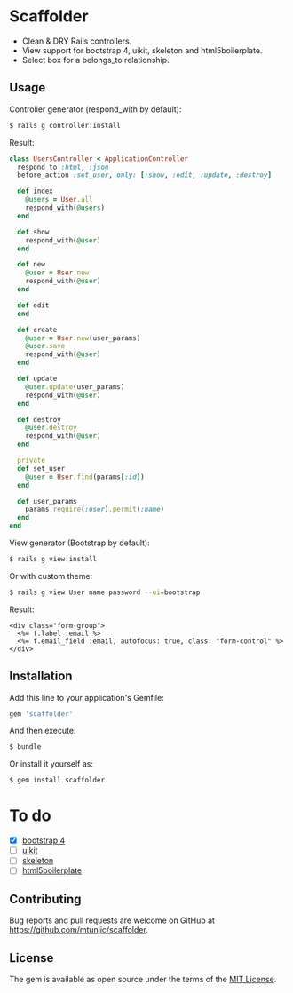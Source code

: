 # Scaffolder

* Clean & DRY Rails controllers.
* View support for bootstrap 4, uikit, skeleton and html5boilerplate.
* Select box for a belongs_to relationship.

## Usage
Controller generator (respond_with by default):
```bash
$ rails g controller:install
```
Result:
```ruby
class UsersController < ApplicationController
  respond_to :html, :json
  before_action :set_user, only: [:show, :edit, :update, :destroy]

  def index
    @users = User.all
    respond_with(@users)
  end

  def show
    respond_with(@user)
  end

  def new
    @user = User.new
    respond_with(@user)
  end

  def edit
  end

  def create
    @user = User.new(user_params)
    @user.save
    respond_with(@user)
  end

  def update
    @user.update(user_params)
    respond_with(@user)
  end

  def destroy
    @user.destroy
    respond_with(@user)
  end

  private
  def set_user
    @user = User.find(params[:id])
  end

  def user_params
    params.require(:user).permit(:name)
  end
end
```

View generator (Bootstrap by default):
```bash
$ rails g view:install
```
Or with custom theme:
```bash
$ rails g view User name password --ui=bootstrap
```

Result:
```erb
<div class="form-group">
  <%= f.label :email %>
  <%= f.email_field :email, autofocus: true, class: "form-control" %>
</div>
```


## Installation
Add this line to your application's Gemfile:

```ruby
gem 'scaffolder'
```

And then execute:
```bash
$ bundle
```

Or install it yourself as:
```bash
$ gem install scaffolder
```

# To do
- [X] [bootstrap 4](http://getbootstrap.com)
- [ ] [uikit](http://getuikit.com)
- [ ] [skeleton](http://getskeleton.com)
- [ ] [html5boilerplate](https://html5boilerplate.com)

## Contributing
Bug reports and pull requests are welcome on GitHub at https://github.com/mtunjic/scaffolder.

## License
The gem is available as open source under the terms of the [MIT License](http://opensource.org/licenses/MIT).
